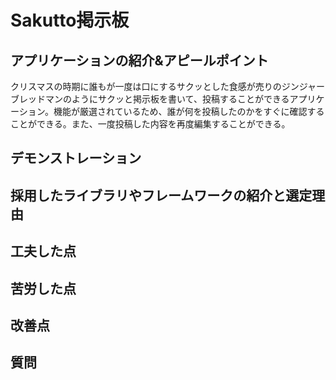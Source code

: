 # Sakutto掲示板

## アプリケーションの紹介&アピールポイント
クリスマスの時期に誰もが一度は口にするサクッとした食感が売りのジンジャーブレッドマンのようにサクッと掲示板を書いて、投稿することができるアプリケーション。機能が厳選されているため、誰が何を投稿したのかをすぐに確認することができる。また、一度投稿した内容を再度編集することができる。

## デモンストレーション

## 採用したライブラリやフレームワークの紹介と選定理由

## 工夫した点

## 苦労した点

## 改善点

## 質問
